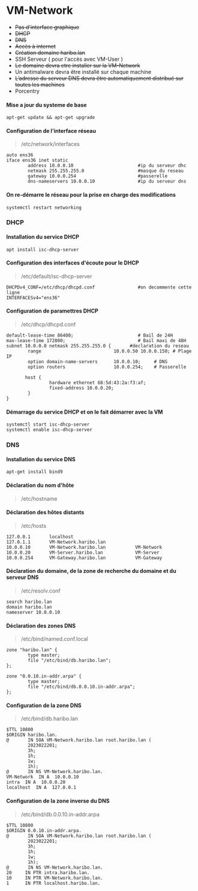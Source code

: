 # VM-Network
- <del>Pas d'interface graphique </del>
- <del>DHCP </del>
- <del>DNS </del>
- <del>Accès à internet </del>
- <del>Création domaine haribo.lan </del>
- SSH Serveur ( pour l'accès avec VM-User )
- <del>Le domaine devra etre installer sur la VM-Network </del>
- Un antimalware devra être installé sur chaque machine
- <del> L’adresse du serveur DNS devra être automatiquement distribué sur toutes les machines </del>
- Porcentry

#### Mise a jour du systeme de base
```
apt-get update && apt-get upgrade
```
#### Configuration de l'interface réseau
> /etc/network/interfaces                
```
auto ens36
iface ens36 inet static
        address 10.0.0.10                        #ip du serveur dhc
        netmask 255.255.255.0                    #masque du reseau
        gateway 10.0.0.254                       #passerelle
        dns-nameservers 10.0.0.10                #ip du serveur dns
```
#### On re-démarre le réseau pour la prise en charge des modifications
```
systemctl restart networking                     
```
### DHCP
#### Installation du service DHCP
```
apt install isc-dhcp-server                      
```
#### Configuration des interfaces d'écoute pour le DHCP
> /etc/default/isc-dhcp-server
```
DHCPDv4_CONF=/etc/dhcp/dhcpd.conf                #on decommente cette ligne
INTERFACESv4="ens36"
```
#### Configuration de paramettres DHCP
> /etc/dhcp/dhcpd.conf
```
default-lease-time 86400;                        # Bail de 24H
max-lease-time 172800;                           # Bail maxi de 48H
subnet 10.0.0.0 netmask 255.255.255.0 {       #declaration du reseau
        range                           10.0.0.50 10.0.0.150; # Plage IP
        option domain-name-servers      10.0.0.10;     # DNS
        option routers                  10.0.0.254;    # Passerelle
        
       host {
                hardware ethernet 68:5d:43:2a:f3:af;
                fixed-address 10.0.0.20;
        }
}
```
#### Démarrage du service DHCP et on le fait démarrer avec la VM
```
systemctl start isc-dhcp-server
systemctl enable isc-dhcp-server
```
### DNS
#### Installation du service DNS
```
apt-get install bind9
```
#### Déclaration du nom d'hôte
>/etc/hostname                      
#### Déclaration des hôtes distants
>/etc/hosts                         
```
127.0.0.1       localhost
127.0.1.1       VM-Network.haribo.lan
10.0.0.10       VM-Network.haribo.lan           VM-Network
10.0.0.20       VM-Server.haribo.lan            VM-Server
10.0.0.254      VM-Gateway.haribo.lan           VM-Gateway
```
#### Déclaration du domaine, de la zone de recherche du domaine et du serveur DNS
>/etc/resolv.conf                   
```
search haribo.lan
domain haribo.lan
nameserver 10.0.0.10
```
#### Déclaration des zones DNS
>/etc/bind/named.conf.local         
```
zone "haribo.lan" {
        type master;
        file "/etc/bind/db.haribo.lan";
};

zone "0.0.10.in-addr.arpa" {
        type master;
        file "/etc/bind/db.0.0.10.in-addr.arpa";
};
```
#### Configuration de la zone DNS
>/etc/bind/db.haribo.lan
```
$TTL 10800
$ORIGIN haribo.lan.
@       IN SOA VM-Network.haribo.lan root.haribo.lan (
        2023022201;
        3h;
        1h;
        1w;
        1h);
@       IN NS VM-Network.haribo.lan.
VM-Network  IN A  10.0.0.10
intra  IN A  10.0.0.20
localhost  IN A  127.0.0.1
```
#### Configuration de la zone inverse du DNS
>/etc/bind/db.0.0.10.in-addr.arpa
```
$TTL 10800
$ORIGIN 0.0.10.in-addr.arpa.
@       IN SOA VM-Network.haribo.lan root.haribo.lan (
        2023022201;
        3h;
        1h;
        1w;
        1h);
@       IN NS VM-Network.haribo.lan.
20     IN PTR intra.haribo.lan.
10     IN PTR VM-Network.haribo.lan.
1      IN PTR localhost.haribo.lan.
```
